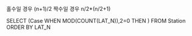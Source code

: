 홀수일 경우 
	(n+1)/2
짝수일 경우
	n/2*(n/2+1)

SELECT 
		(Case WHEN MOD(COUNT(LAT_N)),2=0
					THEN
		)
FROM Station
ORDER BY LAT_N